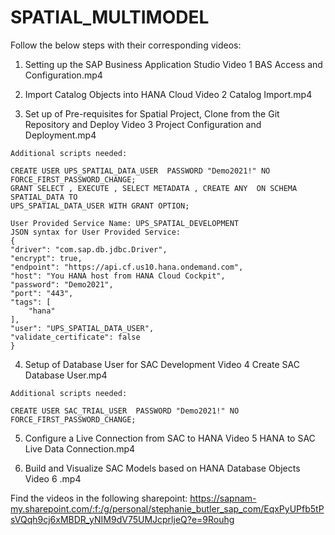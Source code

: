 # SPATIAL_MULTIMODEL

Follow the below steps with their corresponding videos:
  1. Setting up the SAP Business Application Studio
    Video 1 BAS Access and Configuration.mp4
    
  2. Import Catalog Objects into HANA Cloud
    Video 2 Catalog Import.mp4
    
  3. Set up of Pre-requisites for Spatial Project, Clone from the Git Repository and Deploy
    Video 3 Project Configuration and Deployment.mp4
    
    Additional scripts needed: 
    
    CREATE USER UPS_SPATIAL_DATA_USER  PASSWORD "Demo2021!" NO FORCE_FIRST_PASSWORD_CHANGE;
    GRANT SELECT , EXECUTE , SELECT METADATA , CREATE ANY  ON SCHEMA SPATIAL_DATA TO 
    UPS_SPATIAL_DATA_USER WITH GRANT OPTION;
    
    User Provided Service Name: UPS_SPATIAL_DEVELOPMENT
    JSON syntax for User Provided Service: 
    {
    "driver": "com.sap.db.jdbc.Driver",
    "encrypt": true,
    "endpoint": "https://api.cf.us10.hana.ondemand.com",
    "host": "You HANA host from HANA Cloud Cockpit",
    "password": "Demo2021",
    "port": "443",
    "tags": [
        "hana"
    ],
    "user": "UPS_SPATIAL_DATA_USER",
    "validate_certificate": false
    }
    
  4. Setup of Database User for SAC Development
    Video 4 Create SAC Database User.mp4
    
    Additional scripts needed:
    
    CREATE USER SAC_TRIAL_USER  PASSWORD "Demo2021!" NO FORCE_FIRST_PASSWORD_CHANGE; 
    
  5. Configure a Live Connection from SAC to HANA
    Video 5 HANA to SAC Live Data Connection.mp4
    
  6. Build and Visualize SAC Models based on HANA Database Objects
    Video 6 .mp4

Find the videos in the following sharepoint:
https://sapnam-my.sharepoint.com/:f:/g/personal/stephanie_butler_sap_com/EqxPyUPfb5tPsVQqh9cj6xMBDR_yNIM9dV75UMJcprljeQ?e=9Rouhg

